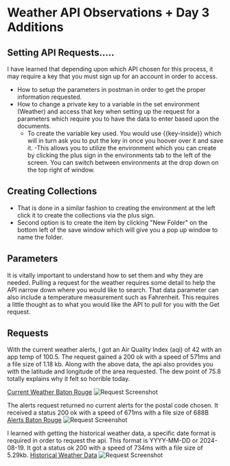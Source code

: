# Weather API Observations + Day 3 Additions

## Setting API Requests.....
I have learned that depending upon which API chosen for this process, it may require a key that you must sign up for an account in order to access. 
- How to setup the parameters in postman in order to get the proper information requested. 
- How to change a private key to a variable in the set environment (Weather) and access that key when setting up the request for a parameters which require you to have the data to enter based upon the documents. 
    - To create the variable key used. You would use {{key-inside}} which will in turn ask you to put the key in once you hoover over it and save it. 
    -This allows you to utilize the environment which you can create by clicking the plus sign in the environments tab to the left of the screen. You can switch between environments at the drop down on the top right of window.

## Creating Collections
- That is done in a similar fashion to creating the environment at the left click it to create the collections via the plus sign. 
- Second option is to create the item by clicking "New Folder" on the bottom left of the save window which will give you a pop up window to name the folder.

## Parameters
It is vitally important to understand how to set them and why they are needed. Pulling a request for the weather requires some detail to help the API narrow down where you would like to search. That data parameter can also include a temperature measurement such as Fahrenheit. This requires a little thought as to what you would like the API to pull for you with the Get request.

## Requests

With the current weather alerts, I got an Air Quality Index (aqi) of 42 with an app temp of 100.5. The request gained a 200 ok with a speed of 571ms and a file size of 1.18 kb. Along with the above data, the api also provides you with the latitude and longitude of the area requested. The dew point of 75.8 totally explains why it felt so horrible today.

[Current Weather Baton Rouge](https://web.postman.co/workspace/My-Workspace~6792b07e-eb7f-421b-82b1-015cdcf5712d/request/37930025-80fbcfec-3132-4871-8f00-fa8dd994b05c?action=share&source=copy-link&creator=37930025&active-environment=86dbbee0-21ef-43a5-afd9-10f13d148bbe)
![Request Screenshot](https://res.cloudinary.com/dgls7u3iq/image/upload/v1724804747/currentweather.api.postman_wefdro.jpg)

The alerts request returned no current alerts for the postal code chosen. It received a status 200 ok with a speed of 671ms with a file size of 688B
[Alerts Baton Rouge](https://web.postman.co/workspace/My-Workspace~6792b07e-eb7f-421b-82b1-015cdcf5712d/request/37930025-4cf925f8-158f-4000-bb90-a7d118e1bcaa?action=share&source=copy-link&creator=37930025&active-environment=86dbbee0-21ef-43a5-afd9-10f13d148bbe)
![Request Screenshot](https://res.cloudinary.com/dgls7u3iq/image/upload/v1724804747/alertsebrweather.api.postman_sjugfh.jpg)

I learned with getting the historical weather data, a specific date format is required in order to request the api. This format is YYYY-MM-DD or 2024-08-19. It got a status ok 200 with a speed of 734ms with a file size of 5.29kb.
[Historical Weather Data](https://web.postman.co/workspace/My-Workspace~6792b07e-eb7f-421b-82b1-015cdcf5712d/request/37930025-4be9021a-9b77-4d75-a8fe-9784e7052d5d?action=share&source=copy-link&creator=37930025&active-environment=86dbbee0-21ef-43a5-afd9-10f13d148bbe)
![Request Screenshot](https://res.cloudinary.com/dgls7u3iq/image/upload/v1724806862/historicalebrweather.api.postman_a1icnf.jpg)
